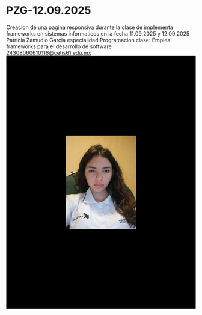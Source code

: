 # PZG-12.09.2025
Creacion de una pagina responsiva durante la clase de implementa frameworks en sistemas informaticos en la fecha 11.09.2025 y 12.09.2025
Patricia Zamudio Garcia
especialidad:Programacion
clase: Emplea frameworks para el desarrollo de software
24308060610116@cetis61.edu.mx
![](https://github.com/ZamudioGarciaPatricia/PZG-12.09.2025/blob/main/WhatsApp%20Image%202025-09-17%20at%203.47.24%20PM.jpeg)

